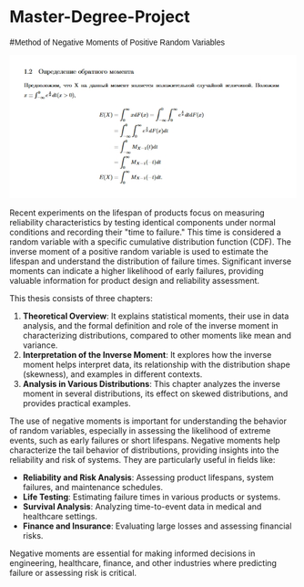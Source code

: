 

# Master-Degree-Project
#<span style="font-family: 'Bungee Spice', sans-serif;">Method of Negative Moments of Positive Random Variables</span>

![definition](https://github.com/Cetaking27/Master-Degree-Project/blob/main/Screenshot_15-11-2024_16117_www.overleaf.com.jpeg)

Recent experiments on the lifespan of products focus on measuring reliability characteristics by testing identical components under normal conditions and recording their "time to failure." This time is considered a random variable with a specific cumulative distribution function (CDF). The inverse moment of a positive random variable is used to estimate the lifespan and understand the distribution of failure times. Significant inverse moments can indicate a higher likelihood of early failures, providing valuable information for product design and reliability assessment.

This thesis consists of three chapters:
1. **Theoretical Overview**: It explains statistical moments, their use in data analysis, and the formal definition and role of the inverse moment in characterizing distributions, compared to other moments like mean and variance.
2. **Interpretation of the Inverse Moment**: It explores how the inverse moment helps interpret data, its relationship with the distribution shape (skewness), and examples in different contexts.
3. **Analysis in Various Distributions**: This chapter analyzes the inverse moment in several distributions, its effect on skewed distributions, and provides practical examples.

The use of negative moments is important for understanding the behavior of random variables, especially in assessing the likelihood of extreme events, such as early failures or short lifespans. Negative moments help characterize the tail behavior of distributions, providing insights into the reliability and risk of systems. They are particularly useful in fields like:

- **Reliability and Risk Analysis**: Assessing product lifespans, system failures, and maintenance schedules.
- **Life Testing**: Estimating failure times in various products or systems.
- **Survival Analysis**: Analyzing time-to-event data in medical and healthcare settings.
- **Finance and Insurance**: Evaluating large losses and assessing financial risks.

Negative moments are essential for making informed decisions in engineering, healthcare, finance, and other industries where predicting failure or assessing risk is critical.
